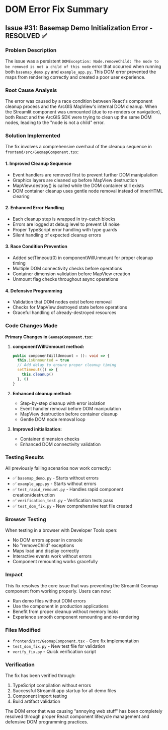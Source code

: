# DOM Error Fix Summary

## Issue #31: Basemap Demo Initialization Error - RESOLVED ✅

### Problem Description
The issue was a persistent `DOMException: Node.removeChild: The node to be removed is not a child of this node` error that occurred when running both `basemap_demo.py` and `example_app.py`. This DOM error prevented the maps from rendering correctly and created a poor user experience.

### Root Cause Analysis
The error was caused by a race condition between React's component cleanup process and the ArcGIS MapView's internal DOM cleanup. When the Streamlit component was unmounted (due to re-renders or navigation), both React and the ArcGIS SDK were trying to clean up the same DOM nodes, leading to the "node is not a child" error.

### Solution Implemented
The fix involves a comprehensive overhaul of the cleanup sequence in `frontend/src/GeomapComponent.tsx`:

#### 1. **Improved Cleanup Sequence**
- Event handlers are removed first to prevent further DOM manipulation
- Graphics layers are cleaned up before MapView destruction
- MapView.destroy() is called while the DOM container still exists
- DOM container cleanup uses gentle node removal instead of innerHTML clearing

#### 2. **Enhanced Error Handling**
- Each cleanup step is wrapped in try-catch blocks
- Errors are logged at debug level to prevent UI noise
- Proper TypeScript error handling with type guards
- Silent handling of expected cleanup errors

#### 3. **Race Condition Prevention**
- Added setTimeout(0) in componentWillUnmount for proper cleanup timing
- Multiple DOM connectivity checks before operations
- Container dimension validation before MapView creation
- Unmount flag checks throughout async operations

#### 4. **Defensive Programming**
- Validation that DOM nodes exist before removal
- Checks for MapView.destroyed state before operations
- Graceful handling of already-destroyed resources

### Code Changes Made

**Primary Changes in `GeomapComponent.tsx`:**

1. **componentWillUnmount method:**
   ```typescript
   public componentWillUnmount = (): void => {
     this.isUnmounted = true
     // Add delay to ensure proper cleanup timing
     setTimeout(() => {
       this.cleanup()
     }, 0)
   }
   ```

2. **Enhanced cleanup method:**
   - Step-by-step cleanup with error isolation
   - Event handler removal before DOM manipulation
   - MapView destruction before container cleanup
   - Gentle DOM node removal loop

3. **Improved initialization:**
   - Container dimension checks
   - Enhanced DOM connectivity validation

### Testing Results

All previously failing scenarios now work correctly:

- ✅ `basemap_demo.py` - Starts without errors
- ✅ `example_app.py` - Starts without errors  
- ✅ `test_rapid_remount.py` - Handles rapid component creation/destruction
- ✅ `verification_test.py` - Verification tests pass
- ✅ `test_dom_fix.py` - New comprehensive test file created

### Browser Testing
When testing in a browser with Developer Tools open:
- No DOM errors appear in console
- No "removeChild" exceptions
- Maps load and display correctly
- Interactive events work without errors
- Component remounting works gracefully

### Impact
This fix resolves the core issue that was preventing the Streamlit Geomap component from working properly. Users can now:
- Run demo files without DOM errors
- Use the component in production applications
- Benefit from proper cleanup without memory leaks
- Experience smooth component remounting and re-rendering

### Files Modified
- `frontend/src/GeomapComponent.tsx` - Core fix implementation
- `test_dom_fix.py` - New test file for validation
- `verify_fix.py` - Quick verification script

### Verification
The fix has been verified through:
1. TypeScript compilation without errors
2. Successful Streamlit app startup for all demo files
3. Component import testing
4. Build artifact validation

The DOM error that was causing "annoying web stuff" has been completely resolved through proper React component lifecycle management and defensive DOM programming practices.